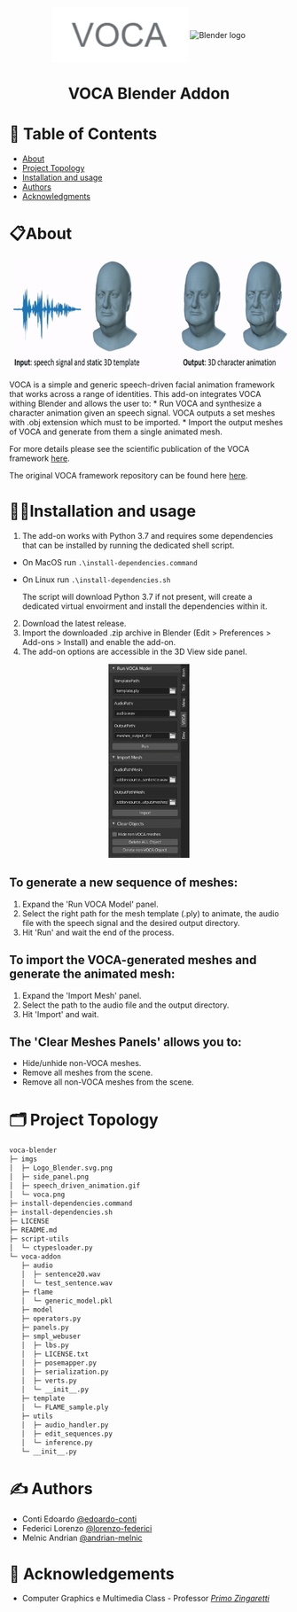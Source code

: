 <p align="center">
  <a href="" rel="noopener">
  <img style=vertical-align:middle; height=100 src="imgs\voca.png " alt="Voca logo"></a>
  <img style=vertical-align:middle; height=150px src="https://download.blender.org/branding/community/blender_community_badge_white.png" alt="Blender logo"></a>
</p>

<h1 align="center">VOCA Blender Addon</br><sub></sub></h1>

# 📝 Table of Contents
- [About](#about)
- [Project Topology](#project-topology)
- [Installation and usage](#ins-usage)
- [Authors](#authors)
- [Acknowledgments](#acknowledgement)

# 📋About <a name = "about"></a>
<p align="center" >
  <img height=200px src="imgs\speech_driven_animation.gif" alt="Voca gif"></a>
</p>
VOCA is a simple and generic speech-driven facial animation framework that works across a range of identities. This add-on integrates VOCA withing Blender and allows the user to:
 * Run VOCA and synthesize a character animation given an speech signal. VOCA outputs a set meshes with .obj extension which must to be imported.
 * Import the output meshes of VOCA and generate from them a single animated mesh.

For more details please see the scientific publication of the VOCA framework [here](https://voca.is.tue.mpg.de/).

The original VOCA framework repository can be found here [here](https://github.com/TimoBolkart/voca).




# 👩‍💻Installation and usage <a name="ins-usage"></a>
1. The add-on works with Python 3.7 and requires some dependencies that can be installed by running the dedicated shell script.
  * On MacOS run `.\install-dependencies.command`
  * On Linux run `.\install-dependencies.sh`
  
    The script will download Python 3.7 if not present, will create a dedicated virtual envoirment and install the dependencies within it.


2. Download the latest release.
3. Import the downloaded .zip archive in Blender (Edit > Preferences > Add-ons > Install) and enable the add-on.
4. The add-on options are accessible in the 3D View side panel.

<p align="center">
  <img height=350px src="imgs\side_panel.png" alt="Project logo"></a>
</p>

## To generate a new sequence of meshes:
1. Expand the 'Run VOCA Model' panel.
2. Select the right path for the mesh template (.ply) to animate, the audio file with the speech signal and the desired output directory.
3. Hit 'Run' and wait the end of the process.

## To import the VOCA-generated meshes and generate the animated mesh:
1. Expand the 'Import Mesh' panel.
2. Select the path to the audio file and the output directory.
3. Hit 'Import' and wait.

## The 'Clear Meshes Panels' allows you to:
  * Hide/unhide non-VOCA meshes.
  * Remove all meshes from the scene.
  * Remove all non-VOCA meshes from the scene.

# 🗂 Project Topology <a name="project-topology"></a>


```
voca-blender
├─ imgs
│  ├─ Logo_Blender.svg.png
│  ├─ side_panel.png
│  ├─ speech_driven_animation.gif
│  └─ voca.png
├─ install-dependencies.command
├─ install-dependencies.sh
├─ LICENSE
├─ README.md
├─ script-utils
│  └─ ctypesloader.py
└─ voca-addon
   ├─ audio
   │  ├─ sentence20.wav
   │  └─ test_sentence.wav
   ├─ flame
   │  └─ generic_model.pkl
   ├─ model
   ├─ operators.py
   ├─ panels.py
   ├─ smpl_webuser
   │  ├─ lbs.py
   │  ├─ LICENSE.txt
   │  ├─ posemapper.py
   │  ├─ serialization.py
   │  ├─ verts.py
   │  └─ __init__.py
   ├─ template
   │  └─ FLAME_sample.ply
   ├─ utils
   │  ├─ audio_handler.py
   │  ├─ edit_sequences.py
   │  └─ inference.py
   └─ __init__.py

```
# ✍️ Authors <a name = "authors"></a>

- Conti Edoardo [@edoardo-conti](https://github.com/edoardo-conti)
- Federici Lorenzo [@lorenzo-federici](https://github.com/lorenzo-federici)
- Melnic Andrian [@andrian-melnic](https://github.com/andrian-melnic)

# 🎉 Acknowledgements <a name = "acknowledgement"></a>

- Computer Graphics e Multimedia Class - Professor <a href="https://vrai.dii.univpm.it/primo.zingaretti"><i>Primo Zingaretti</i></a>

